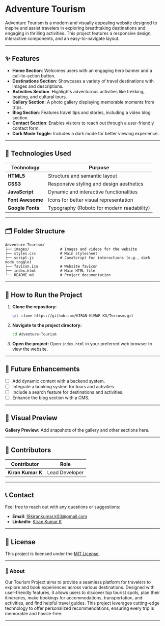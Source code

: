 # Adventure Tourism

Adventure Tourism is a modern and visually appealing website designed to inspire and assist travelers in exploring breathtaking destinations and engaging in thrilling activities. This project features a responsive design, interactive components, and an easy-to-navigate layout.

---

## ✨ Features

- **Home Section**: Welcomes users with an engaging hero banner and a call-to-action button.
- **Destinations Section**: Showcases a variety of travel destinations with images and descriptions.
- **Activities Section**: Highlights adventurous activities like trekking, boating, and cultural tours.
- **Gallery Section**: A photo gallery displaying memorable moments from trips.
- **Blog Section**: Features travel tips and stories, including a video blog section.
- **Contact Section**: Enables visitors to reach out through a user-friendly contact form.
- **Dark Mode Toggle**: Includes a dark mode for better viewing experience.

---

## 🔧 Technologies Used

| **Technology**   | **Purpose**                              |
|-------------------|------------------------------------------|
| **HTML5**         | Structure and semantic layout            |
| **CSS3**          | Responsive styling and design aesthetics |
| **JavaScript**    | Dynamic and interactive functionalities  |
| **Font Awesome**  | Icons for better visual representation   |
| **Google Fonts**  | Typography (Roboto for modern readability)|

---

## 🗂 Folder Structure

```plaintext
Adventure-Tourism/
├── images/              # Images and videos for the website
├── styles.css           # Main stylesheet
├── script.js            # JavaScript for interactions (e.g., dark mode toggle)
├── favicon.ico          # Website favicon
├── index.html           # Main HTML file
└── README.md            # Project documentation
```

---

## 🚀 How to Run the Project

1. **Clone the repository:**
   ```bash
   git clone https://github.com/KIRAN-KUMAR-K3/Toriusm.git
   ```

2. **Navigate to the project directory:**
   ```bash
   cd Adventure-Tourism
   ```

3. **Open the project:**
   Open `index.html` in your preferred web browser to view the website.

---

## 🎯 Future Enhancements

- [ ] Add dynamic content with a backend system.
- [ ] Integrate a booking system for tours and activities.
- [ ] Include a search feature for destinations and activities.
- [ ] Enhance the blog section with a CMS.

---

## 📸 Visual Preview

**Gallery Preview:**  Add snapshots of the gallery and other sections here.

---

## 🤝 Contributors

| **Contributor**   | **Role**           |
|--------------------|--------------------|
| **Kiran Kumar K**  | Lead Developer     |

---

## 📞 Contact

Feel free to reach out with any questions or suggestions:

- **Email**: [18kirankumar.k03@gmail.com](mailto:18kirankumar.k03@gmail.com)
- **LinkedIn**: [Kiran Kumar K](https://www.linkedin.com/in/kiran-kumar-k3)

---

## 📄 License

This project is licensed under the [MIT License](LICENSE).

---

### 🎡 About
Our Tourism Project aims to provide a seamless platform for travelers to explore and book experiences across various destinations. Designed with user-friendly features, it allows users to discover top tourist spots, plan their itineraries, make bookings for accommodations, transportation, and activities, and find helpful travel guides. This project leverages cutting-edge technology to offer personalized recommendations, ensuring every trip is memorable and hassle-free.

---

